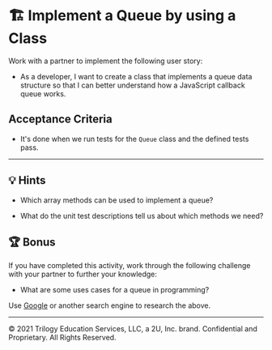 # 🏗️ Implement a Queue by using a Class

Work with a partner to implement the following user story:

- As a developer, I want to create a class that implements a queue data structure so that I can better understand how a JavaScript callback queue works.

## Acceptance Criteria

- It's done when we run tests for the `Queue` class and the defined tests pass.

---

## 💡 Hints

- Which array methods can be used to implement a queue?

- What do the unit test descriptions tell us about which methods we need?

## 🏆 Bonus

If you have completed this activity, work through the following challenge with your partner to further your knowledge:

- What are some uses cases for a queue in programming?

Use [Google](https://www.google.com) or another search engine to research the above.

---

© 2021 Trilogy Education Services, LLC, a 2U, Inc. brand. Confidential and Proprietary. All Rights Reserved.
